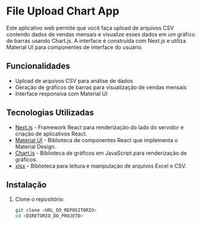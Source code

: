 # File Upload Chart App

Este aplicativo web permite que você faça upload de arquivos CSV contendo dados de vendas mensais e visualize esses dados em um gráfico de barras usando Chart.js. A interface é construída com Next.js e utiliza Material UI para componentes de interface do usuário.

## Funcionalidades

- Upload de arquivos CSV para análise de dados
- Geração de gráficos de barras para visualização de vendas mensais
- Interface responsiva com Material UI

## Tecnologias Utilizadas

- [Next.js](https://nextjs.org/) - Framework React para renderização do lado do servidor e criação de aplicativos React.
- [Material UI](https://mui.com/) - Biblioteca de componentes React que implementa o Material Design.
- [Chart.js](https://www.chartjs.org/) - Biblioteca de gráficos em JavaScript para renderização de gráficos.
- [xlsx](https://github.com/SheetJS/sheetjs) - Biblioteca para leitura e manipulação de arquivos Excel e CSV.

## Instalação

1. Clone o repositório:

   ```bash
   git clone <URL_DO_REPOSITORIO>
   cd <DIRETORIO_DO_PROJETO>
